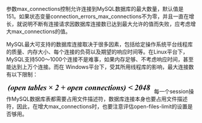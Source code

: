 

参数max_connections控制允许连接到MySQL数据库的最大数量，默认值是151。如果状态变量connection_errors_max_connections不为零，并且一直在增长，就说明不断有连接请求因数据库连接数已达到最大允许的值而失败，应考虑增大max_connections的值。

MySQL最大可支持的数据库连接取决于很多因素，包括给定操作系统平台线程库的质量、内存大小、每个连接的负荷以及期望的响应时间等。在Linux平台下，MySQL支持500～1000个连接不是难事，如果内存足够、不考虑响应时间，甚至能达到上万个连接。而在 Windows平台下，受其所用线程库的影响，最大连接数有以下限制：



![figure_0383_0181.jpg](../images/figure_0383_0181.jpg)
每一个session操作MySQL数据库表都需要占用文件描述符，数据库连接本身也要占用文件描述符，因此，在增大max_connections时，也要注意评估open-files-limit的设置是否够用。



